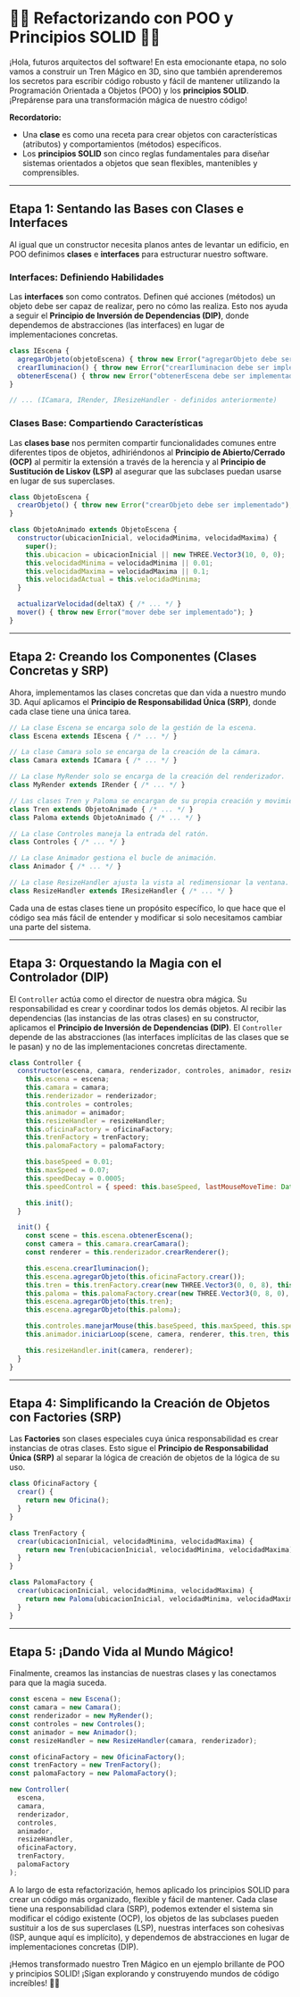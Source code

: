 # 🚂🌟 **Refactorizando con POO y Principios SOLID** 🌟🚂

¡Hola, futuros arquitectos del software! En esta emocionante etapa, no solo vamos a construir un Tren Mágico en 3D, sino que también aprenderemos los secretos para escribir código robusto y fácil de mantener utilizando la Programación Orientada a Objetos (POO) y los **principios SOLID**. ¡Prepárense para una transformación mágica de nuestro código!

**Recordatorio:**
* Una **clase** es como una receta para crear objetos con características (atributos) y comportamientos (métodos) específicos.
* Los **principios SOLID** son cinco reglas fundamentales para diseñar sistemas orientados a objetos que sean flexibles, mantenibles y comprensibles.

---

## **Etapa 1: Sentando las Bases con Clases e Interfaces**

Al igual que un constructor necesita planos antes de levantar un edificio, en POO definimos **clases** e **interfaces** para estructurar nuestro software.

### **Interfaces: Definiendo Habilidades**

Las **interfaces** son como contratos. Definen qué acciones (métodos) un objeto debe ser capaz de realizar, pero no cómo las realiza. Esto nos ayuda a seguir el **Principio de Inversión de Dependencias (DIP)**, donde dependemos de abstracciones (las interfaces) en lugar de implementaciones concretas.

```javascript
class IEscena {
  agregarObjeto(objetoEscena) { throw new Error("agregarObjeto debe ser implementado"); }
  crearIluminacion() { throw new Error("crearIluminacion debe ser implementado"); }
  obtenerEscena() { throw new Error("obtenerEscena debe ser implementado"); }
}

// ... (ICamara, IRender, IResizeHandler - definidos anteriormente)
```

### **Clases Base: Compartiendo Características**

Las **clases base** nos permiten compartir funcionalidades comunes entre diferentes tipos de objetos, adhiriéndonos al **Principio de Abierto/Cerrado (OCP)** al permitir la extensión a través de la herencia y al **Principio de Sustitución de Liskov (LSP)** al asegurar que las subclases puedan usarse en lugar de sus superclases.

```javascript
class ObjetoEscena {
  crearObjeto() { throw new Error("crearObjeto debe ser implementado"); }
}

class ObjetoAnimado extends ObjetoEscena {
  constructor(ubicacionInicial, velocidadMinima, velocidadMaxima) {
    super();
    this.ubicacion = ubicacionInicial || new THREE.Vector3(10, 0, 0);
    this.velocidadMinima = velocidadMinima || 0.01;
    this.velocidadMaxima = velocidadMaxima || 0.1;
    this.velocidadActual = this.velocidadMinima;
  }

  actualizarVelocidad(deltaX) { /* ... */ }
  mover() { throw new Error("mover debe ser implementado"); }
}
```

---

## **Etapa 2: Creando los Componentes (Clases Concretas y SRP)**

Ahora, implementamos las clases concretas que dan vida a nuestro mundo 3D. Aquí aplicamos el **Principio de Responsabilidad Única (SRP)**, donde cada clase tiene una única tarea.

```javascript
// La clase Escena se encarga solo de la gestión de la escena.
class Escena extends IEscena { /* ... */ }

// La clase Camara solo se encarga de la creación de la cámara.
class Camara extends ICamara { /* ... */ }

// La clase MyRender solo se encarga de la creación del renderizador.
class MyRender extends IRender { /* ... */ }

// Las clases Tren y Paloma se encargan de su propia creación y movimiento.
class Tren extends ObjetoAnimado { /* ... */ }
class Paloma extends ObjetoAnimado { /* ... */ }

// La clase Controles maneja la entrada del ratón.
class Controles { /* ... */ }

// La clase Animador gestiona el bucle de animación.
class Animador { /* ... */ }

// La clase ResizeHandler ajusta la vista al redimensionar la ventana.
class ResizeHandler extends IResizeHandler { /* ... */ }
```

Cada una de estas clases tiene un propósito específico, lo que hace que el código sea más fácil de entender y modificar si solo necesitamos cambiar una parte del sistema.

---

## **Etapa 3: Orquestando la Magia con el Controlador (DIP)**

El `Controller` actúa como el director de nuestra obra mágica. Su responsabilidad es crear y coordinar todos los demás objetos. Al recibir las dependencias (las instancias de las otras clases) en su constructor, aplicamos el **Principio de Inversión de Dependencias (DIP)**. El `Controller` depende de las abstracciones (las interfaces implícitas de las clases que se le pasan) y no de las implementaciones concretas directamente.

```javascript
class Controller {
  constructor(escena, camara, renderizador, controles, animador, resizeHandler, oficinaFactory, trenFactory, palomaFactory) {
    this.escena = escena;
    this.camara = camara;
    this.renderizador = renderizador;
    this.controles = controles;
    this.animador = animador;
    this.resizeHandler = resizeHandler;
    this.oficinaFactory = oficinaFactory;
    this.trenFactory = trenFactory;
    this.palomaFactory = palomaFactory;

    this.baseSpeed = 0.01;
    this.maxSpeed = 0.07;
    this.speedDecay = 0.0005;
    this.speedControl = { speed: this.baseSpeed, lastMouseMoveTime: Date.now() };

    this.init();
  }

  init() {
    const scene = this.escena.obtenerEscena();
    const camera = this.camara.crearCamara();
    const renderer = this.renderizador.crearRenderer();

    this.escena.crearIluminacion();
    this.escena.agregarObjeto(this.oficinaFactory.crear());
    this.tren = this.trenFactory.crear(new THREE.Vector3(0, 0, 8), this.baseSpeed, this.maxSpeed);
    this.paloma = this.palomaFactory.crear(new THREE.Vector3(0, 8, 0), 0.1, 0.8);
    this.escena.agregarObjeto(this.tren);
    this.escena.agregarObjeto(this.paloma);

    this.controles.manejarMouse(this.baseSpeed, this.maxSpeed, this.speedDecay, this.speedControl);
    this.animador.iniciarLoop(scene, camera, renderer, this.tren, this.paloma, this.speedControl, this.baseSpeed, this.speedDecay);

    this.resizeHandler.init(camera, renderer);
  }
}
```

---

## **Etapa 4: Simplificando la Creación de Objetos con Factories (SRP)**

Las **Factories** son clases especiales cuya única responsabilidad es crear instancias de otras clases. Esto sigue el **Principio de Responsabilidad Única (SRP)** al separar la lógica de creación de objetos de la lógica de su uso.

```javascript
class OficinaFactory {
  crear() {
    return new Oficina();
  }
}

class TrenFactory {
  crear(ubicacionInicial, velocidadMinima, velocidadMaxima) {
    return new Tren(ubicacionInicial, velocidadMinima, velocidadMaxima);
  }
}

class PalomaFactory {
  crear(ubicacionInicial, velocidadMinima, velocidadMaxima) {
    return new Paloma(ubicacionInicial, velocidadMinima, velocidadMaxima);
  }
}
```

---

## **Etapa 5: ¡Dando Vida al Mundo Mágico!**

Finalmente, creamos las instancias de nuestras clases y las conectamos para que la magia suceda.

```javascript
const escena = new Escena();
const camara = new Camara();
const renderizador = new MyRender();
const controles = new Controles();
const animador = new Animador();
const resizeHandler = new ResizeHandler(camara, renderizador);

const oficinaFactory = new OficinaFactory();
const trenFactory = new TrenFactory();
const palomaFactory = new PalomaFactory();

new Controller(
  escena,
  camara,
  renderizador,
  controles,
  animador,
  resizeHandler,
  oficinaFactory,
  trenFactory,
  palomaFactory
);
```

A lo largo de esta refactorización, hemos aplicado los principios SOLID para crear un código más organizado, flexible y fácil de mantener. Cada clase tiene una responsabilidad clara (SRP), podemos extender el sistema sin modificar el código existente (OCP), los objetos de las subclases pueden sustituir a los de sus superclases (LSP), nuestras interfaces son cohesivas (ISP, aunque aquí es implícito), y dependemos de abstracciones en lugar de implementaciones concretas (DIP).

¡Hemos transformado nuestro Tren Mágico en un ejemplo brillante de POO y principios SOLID! ¡Sigan explorando y construyendo mundos de código increíbles! 🚀✨